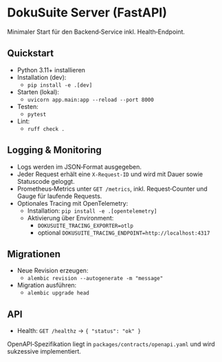 # DokuSuite Server (FastAPI)

Minimaler Start für den Backend‑Service inkl. Health‑Endpoint.

## Quickstart
- Python 3.11+ installieren
- Installation (dev):
  - `pip install -e .[dev]`
- Starten (lokal):
  - `uvicorn app.main:app --reload --port 8000`
- Testen:
  - `pytest`
- Lint:
  - `ruff check .`

## Logging & Monitoring
- Logs werden im JSON‑Format ausgegeben.
- Jeder Request erhält eine `X-Request-ID` und wird mit Dauer sowie Statuscode geloggt.
- Prometheus‑Metrics unter `GET /metrics`, inkl. Request‑Counter und Gauge für laufende Requests.
- Optionales Tracing mit OpenTelemetry:
  - Installation: `pip install -e .[opentelemetry]`
  - Aktivierung über Environment:
    - `DOKUSUITE_TRACING_EXPORTER=otlp`
    - optional `DOKUSUITE_TRACING_ENDPOINT=http://localhost:4317`

## Migrationen
- Neue Revision erzeugen:
  - `alembic revision --autogenerate -m "message"`
- Migration ausführen:
  - `alembic upgrade head`

## API
- Health: `GET /healthz` → `{ "status": "ok" }`

OpenAPI‑Spezifikation liegt in `packages/contracts/openapi.yaml` und wird sukzessive implementiert.

